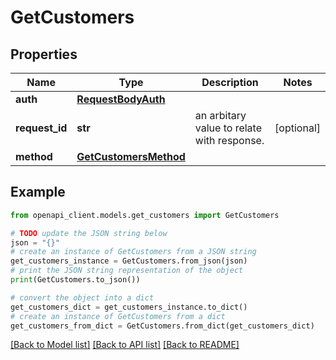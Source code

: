# GetCustomers


## Properties

Name | Type | Description | Notes
------------ | ------------- | ------------- | -------------
**auth** | [**RequestBodyAuth**](RequestBodyAuth.md) |  | 
**request_id** | **str** | an arbitary value to relate with response. | [optional] 
**method** | [**GetCustomersMethod**](GetCustomersMethod.md) |  | 

## Example

```python
from openapi_client.models.get_customers import GetCustomers

# TODO update the JSON string below
json = "{}"
# create an instance of GetCustomers from a JSON string
get_customers_instance = GetCustomers.from_json(json)
# print the JSON string representation of the object
print(GetCustomers.to_json())

# convert the object into a dict
get_customers_dict = get_customers_instance.to_dict()
# create an instance of GetCustomers from a dict
get_customers_from_dict = GetCustomers.from_dict(get_customers_dict)
```
[[Back to Model list]](../README.md#documentation-for-models) [[Back to API list]](../README.md#documentation-for-api-endpoints) [[Back to README]](../README.md)


